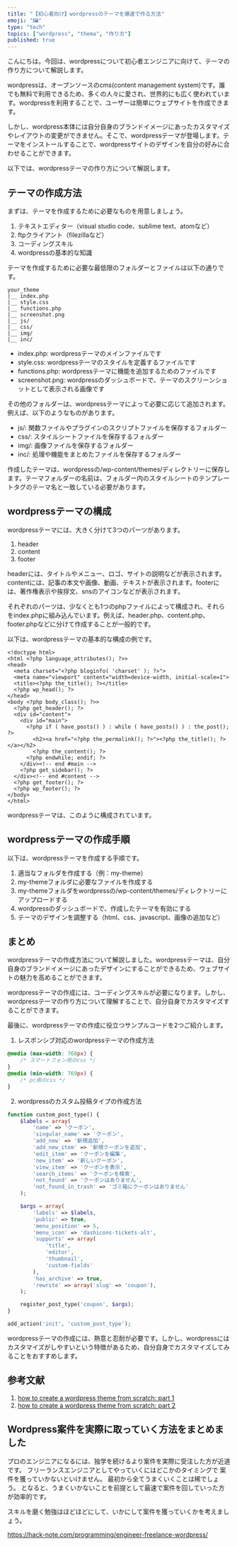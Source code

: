 ```yaml
---
title: "【初心者向け】wordpressのテーマを爆速で作る方法"
emoji: "🖼"
type: "tech"
topics: ["wordpress", "thema", "作り方"]
published: true
---
```


こんにちは。今回は、wordpressについて初心者エンジニアに向けて、テーマの作り方について解説します。

wordpressは、オープンソースのcms(content management system)です。誰でも無料で利用できるため、多くの人々に愛され、世界的にも広く使われています。wordpressを利用することで、ユーザーは簡単にウェブサイトを作成できます。

しかし、wordpress本体には自分自身のブランドイメージにあったカスタマイズやレイアウトの変更ができません。そこで、wordpressテーマが登場します。テーマをインストールすることで、wordpressサイトのデザインを自分の好みに合わせることができます。

以下では、wordpressテーマの作り方について解説します。

## テーマの作成方法

まずは、テーマを作成するために必要なものを用意しましょう。

1. テキストエディター（visual studio code、sublime text、atomなど）
2. ftpクライアント（filezillaなど）
3. コーディングスキル
4. wordpressの基本的な知識

テーマを作成するために必要な最低限のフォルダーとファイルは以下の通りです。

```
your_theme
|__ index.php
|__ style.css
|__ functions.php
|__ screenshot.png
|__ js/
|__ css/
|__ img/
|__ inc/
```

- index.php: wordpressテーマのメインファイルです
- style.css: wordpressテーマのスタイルを定義するファイルです
- functions.php: wordpressテーマに機能を追加するためのファイルです
- screenshot.png: wordpressのダッシュボードで、テーマのスクリーンショットとして表示される画像です

その他のフォルダーは、wordpressテーマによって必要に応じて追加されます。例えば、以下のようなものがあります。

- js/: 関数ファイルやプラグインのスクリプトファイルを保存するフォルダー
- css/: スタイルシートファイルを保存するフォルダー
- img/: 画像ファイルを保存するフォルダー
- inc/: 処理や機能をまとめたファイルを保存するフォルダー

作成したテーマは、wordpressの/wp-content/themes/ディレクトリーに保存します。テーマフォルダーの名前は、フォルダー内のスタイルシートのテンプレートタグのテーマ名と一致している必要があります。

## wordpressテーマの構成

wordpressテーマには、大きく分けて3つのパーツがあります。

1. header
2. content
3. footer

headerには、タイトルやメニュー、ロゴ、サイトの説明などが表示されます。contentには、記事の本文や画像、動画、テキストが表示されます。footerには、著作権表示や挨拶文、snsのアイコンなどが表示されます。

それぞれのパーツは、少なくとも1つのphpファイルによって構成され、それらをindex.phpに組み込んでいます。例えば、header.php、content.php、footer.phpなどに分けて作成することが一般的です。

以下は、wordpressテーマの基本的な構成の例です。

```
<!doctype html>
<html <?php language_attributes(); ?>>
<head>
  <meta charset="<?php bloginfo( 'charset' ); ?>">
  <meta name="viewport" content="width=device-width, initial-scale=1">
  <title><?php the_title(); ?></title>
  <?php wp_head(); ?>
</head>
<body <?php body_class(); ?>>
  <?php get_header(); ?>
  <div id="content">
    <div id="main">
      <?php if ( have_posts() ) : while ( have_posts() ) : the_post(); ?>
        <h2><a href="<?php the_permalink(); ?>"><?php the_title(); ?></a></h2>
        <?php the_content(); ?>
      <?php endwhile; endif; ?>
    </div><!-- end #main -->
    <?php get_sidebar(); ?>
  </div><!-- end #content -->
  <?php get_footer(); ?>
  <?php wp_footer(); ?>
</body>
</html>
```

wordpressテーマは、このように構成されています。

## wordpressテーマの作成手順

以下は、wordpressテーマを作成する手順です。

1. 適当なフォルダを作成する（例：my-theme）
2. my-themeフォルダに必要なファイルを作成する
3. my-themeフォルダをwordpressの/wp-content/themes/ディレクトリーにアップロードする
4. wordpressのダッシュボードで、作成したテーマを有効にする
5. テーマのデザインを調整する（html、css、javascript、画像の追加など）

## まとめ

wordpressテーマの作成方法について解説しました。wordpressテーマは、自分自身のブランドイメージにあったデザインにすることができるため、ウェブサイトの魅力を高めることができます。

wordpressテーマの作成には、コーディングスキルが必要になります。しかし、wordpressテーマの作り方について理解することで、自分自身でカスタマイズすることができます。

最後に、wordpressテーマの作成に役立つサンプルコードを2つご紹介します。

1. レスポンシブ対応のwordpressテーマの作成方法
```css
@media (max-width: 768px) {
    /* スマートフォン用のcss */
}
@media (min-width: 769px) {
    /* pc用のcss */
}
```

2. wordpressのカスタム投稿タイプの作成方法
```php
function custom_post_type() {
    $labels = array(
        'name' => 'クーポン',
        'singular_name' => 'クーポン',
        'add_new' => '新規追加',
        'add_new_item' => '新規クーポンを追加',
        'edit_item' => 'クーポンを編集',
        'new_item' => '新しいクーポン',
        'view_item' => 'クーポンを表示',
        'search_items' => 'クーポンを検索',
        'not_found' => 'クーポンはありません',
        'not_found_in_trash' => 'ゴミ箱にクーポンはありません'
    );

    $args = array(
        'labels' => $labels,
        'public' => true,
        'menu_position' => 5,
        'menu_icon' => 'dashicons-tickets-alt',
        'supports' => array(
            'title',
            'editor',
            'thumbnail',
            'custom-fields'
        ),
        'has_archive' => true,
        'rewrite' => array('slug' => 'coupon'),
    );

    register_post_type('coupon', $args);
}

add_action('init', 'custom_post_type');
```

wordpressテーマの作成には、熱意と忍耐が必要です。しかし、wordpressにはカスタマイズがしやすいという特徴があるため、自分自身でカスタマイズしてみることをおすすめします。

## 参考文献

1. [how to create a wordpress theme from scratch: part 1](https://www.taniarascia.com/developing-a-wordpress-theme-from-scratch/)
2. [how to create a wordpress theme from scratch: part 2](https://www.taniarascia.com/developing-a-wordpress-theme-from-scratch-continued/)

## Wordpress案件を実際に取っていく方法をまとめました
プロのエンジニアになるには、独学を続けるより案件を実際に受注した方が近道です。
フリーランスエンジニアとしてやっていくにはどこかのタイミングで
案件を獲っていかないといけません。
最初から全てうまくいくことは稀でしょう。
となると、うまくいかないことを前提として最速で案件を回していった方が効率的です。

スキルを磨く勉強はほどほどにして、いかにして案件を獲っていくかを考えましょう。

https://hack-note.com/programming/engineer-freelance-wordpress/

